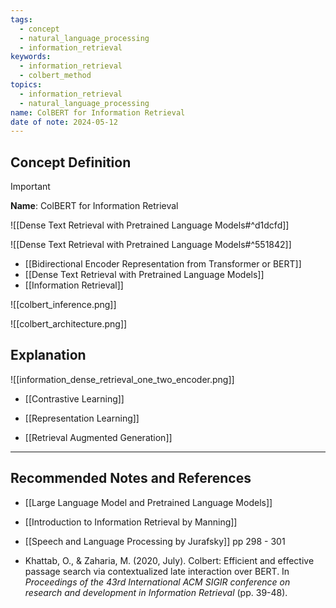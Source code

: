 ```yaml
---
tags:
  - concept
  - natural_language_processing
  - information_retrieval
keywords:
  - information_retrieval
  - colbert_method
topics:
  - information_retrieval
  - natural_language_processing
name: ColBERT for Information Retrieval
date of note: 2024-05-12
---
```


## Concept Definition

>[!important]
>**Name**: ColBERT for Information Retrieval

![[Dense Text Retrieval with Pretrained Language Models#^d1dcfd]]

![[Dense Text Retrieval with Pretrained Language Models#^551842]]


- [[Bidirectional Encoder Representation from Transformer or BERT]]
- [[Dense Text Retrieval with Pretrained Language Models]]
- [[Information Retrieval]]

![[colbert_inference.png]]

![[colbert_architecture.png]]



## Explanation

![[information_dense_retrieval_one_two_encoder.png]]


- [[Contrastive Learning]]
- [[Representation Learning]]

- [[Retrieval Augmented Generation]]




-----------
##  Recommended Notes and References

- [[Large Language Model and Pretrained Language Models]]

- [[Introduction to Information Retrieval by Manning]]
- [[Speech and Language Processing by Jurafsky]] pp 298 - 301
- Khattab, O., & Zaharia, M. (2020, July). Colbert: Efficient and effective passage search via contextualized late interaction over BERT. In _Proceedings of the 43rd International ACM SIGIR conference on research and development in Information Retrieval_ (pp. 39-48).
